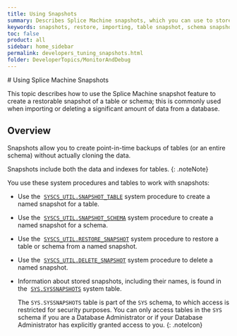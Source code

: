```yaml
---
title: Using Snapshots
summary: Describes Splice Machine snapshots, which you can use to store and subsequently restore the current state of a table or schema.
keywords: snapshots, restore, importing, table snapshot, schema snapshot, restore snapshot, delete snapshot, backup table, backup schema, restore table, restore schema, backup restore
toc: false
product: all
sidebar: home_sidebar
permalink: developers_tuning_snapshots.html
folder: DeveloperTopics/MonitorAndDebug
---
```

<section>
<div class="TopicContent" data-swiftype-index="true" markdown="1">
# Using Splice Machine Snapshots

This topic describes how to use the Splice Machine snapshot feature to
create a restorable snapshot of a table or schema; this is commonly used
when importing or deleting a significant amount of data from a database.

## Overview

Snapshots allow you to create point-in-time backups of tables (or an
entire schema) without actually cloning the data.

Snapshots include both the data and indexes for tables.
{: .noteNote}

You use these system procedures and tables to work with snapshots:

* Use the
 &nbsp;[`SYSCS_UTIL.SNAPSHOT_TABLE`](sqlref_sysprocs_snapshottable.html)
  system procedure to create a named snapshot for a table.
* Use the
 &nbsp;[`SYSCS_UTIL.SNAPSHOT_SCHEMA`](sqlref_sysprocs_snapshotschema.html)
  system procedure to create a named snapshot for a schema.
* Use the
 &nbsp;[`SYSCS_UTIL.RESTORE_SNAPSHOT`](sqlref_sysprocs_restoresnapshot.html)
  system procedure to restore a table or schema from a named snapshot.
* Use the
 &nbsp;[`SYSCS_UTIL.DELETE_SNAPSHOT`](sqlref_sysprocs_deletesnapshot.html)
  system procedure to delete a named snapshot.
* Information about stored snapshots, including their names, is found in
  the &nbsp;[`SYS.SYSSNAPSHOTS`](sqlref_systables_syssnapshots.html) system
  table.

  The `SYS.SYSSNAPSHOTS` table is part of the `SYS` schema, to which access is restricted for security purposes. You can only access tables in the `SYS` schema if you are a Database Administrator or if your Database Administrator has explicitly granted access to you.
  {: .noteIcon}

</div>
</section>
